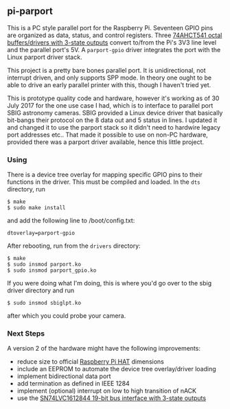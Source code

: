 ## pi-parport

This is a PC style parallel port for the Raspberry Pi.  Seventeen GPIO pins
are organized as data, status, and control registers.  Three
[74AHCT541 octal buffers/drivers with 3-state outputs](http://www.ti.com/product/SN74AHCT541)
convert to/from the Pi's 3V3 line level and the parallel port's 5V.  A
`parport-gpio` driver integrates the port with the Linux parport driver stack.

This project is a pretty bare bones parallel port.  It is unidirectional,
not interrupt driven, and only supports SPP mode.  In theory one ought to
be able to drive an early parallel printer with this, though I haven't
tried yet.

This is prototype quality code and hardware, however it's working as of
30 July 2017 for the one use case I had, which is to interface to parallel
port SBIG astronomy cameras.  SBIG provided a Linux device driver that
basically bit-bangs their protocol on the 8 data out and 5 status in
lines.  I updated it and changed it to use the parport stack so it didn't
need to hardwire legacy port addresses etc..  That made it possible to use
on non-PC hardware, provided there was a parport driver available, hence
this little project.

### Using

There is a device tree overlay for mapping specific GPIO pins to
their functions in the driver.  This must be compiled and loaded.
In the `dts` directory, run
```
$ make
$ sudo make install
```
and add the following line to /boot/config.txt:
```
dtoverlay=parport-gpio
```
After rebooting, run from the `drivers` directory:
```
$ make
$ sudo insmod parport.ko
$ sudo insmod parport_gpio.ko
```
If you were doing what I'm doing, this is where you'd go over to
the sbig driver directory and run
```
$ sudo insmod sbiglpt.ko
```
after which you could probe your camera.

### Next Steps

A version 2 of the hardware might have the following improvements:
* reduce size to official
[Raspberry Pi HAT](https://github.com/raspberrypi/hats) dimensions
* include an EEPROM to automate the device tree overlay/driver loading
* implement bidirectional data port
* add termination as defined in IEEE 1284
* implement (optional) interrupt on low to high transition of nACK
* use the [SN74LVC1612844 19-bit bus interface with 3-state outputs](http://www.ti.com/product/SN74LVC161284)
